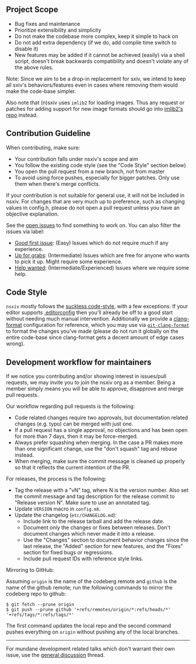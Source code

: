 Project Scope
-------------

  * Bug fixes and maintenance
  * Prioritize extensibility and simplicity
  * Do not make the codebase more complex, keep it simple to hack on
  * Do not add extra dependency (if we do, add compile time switch to disable it)
  * New features may be added if it cannot be achieved (easily) via a shell script,
    doesn't break backwards compatibility and doesn't violate any of the above rules.

Note: Since we aim to be a drop-in replacement for sxiv, we intend to keep all
sxiv's behaviors/features even in cases where removing them would make the
code-base simpler.

Also note that (n)sxiv uses `imlib2` for loading images. Thus any request or
patches for adding support for new image formats should go into
[imlib2's repo](https://git.enlightenment.org/old/legacy-imlib2) instead.


Contribution Guideline
----------------------

When contributing, make sure:

  * Your contribution falls under nsxiv's scope and aim
  * You follow the existing code style (see the "Code Style" section below)
  * You open the pull request from a new branch, not from master
  * To avoid using force pushes, especially for bigger patches. Only use them
    when there's merge conflicts.

If your contribution is not suitable for general use, it will not be included in nsxiv.
For changes that are very much up to preference, such as changing values in config.h,
please do not open a pull request unless you have an objective explanation.

See the [open issues](https://codeberg.org/nsxiv/nsxiv/issues) to find something
to work on. You can also filter the issues via label:

* [Good first issue](https://codeberg.org/nsxiv/nsxiv/issues?labels=49698):
  (Easy) Issues which do not require much if any experience.
* [Up for grabs](https://codeberg.org/nsxiv/nsxiv/issues?labels=49705):
  (Intermediate) Issues which are free for anyone who wants to pick it up.
  Might require some experience.
* [Help wanted](https://codeberg.org/nsxiv/nsxiv/issues?labels=49699):
  (Intermediate/Experienced) Issues where we require some help.


Code Style
----------

`nsxiv` mostly follows the [suckless code-style][sl], with a few exceptions.
If your editor supports [.editorconfig](../.editorconfig) then you'll already be
off to a good start without needing much manual intervention. Additionally we
provide a [clang-format](./.clang-format) configuration for reference, which you
may use via [`git-clang-format`][cf] to format the changes you've made (please
do not run it globally on the entire code-base since clang-format gets a decent
amount of edge cases wrong).

[sl]: https://suckless.org/coding_style/
[cf]: https://clang.llvm.org/docs/ClangFormat.html#git-integration


Development workflow for maintainers
------------------------------------

If we notice you contributing and/or showing interest in issues/pull requests,
we may invite you to join the nsxiv org as a member. Being a member simply means
you will be able to approve, disapprove and merge pull requests.

Our workflow regarding pull requests is the following:

  * Code related changes require two approvals, but documentation related
    changes (e.g. typo) can be merged with just one.
  * If a pull request has a single approval, no objections and has been open
    for more than 7 days, then it may be force-merged.
  * Always prefer squashing when merging. In the case a PR makes more than one
    significant change, use the "don't squash" tag and rebase instead.
  * When merging, make sure the commit message is cleaned up properly so that
    it reflects the current intention of the PR.

For releases, the process is the following:

  * Tag the release with a "vN" tag, where N is the version number. Also set
    the commit message and tag description for the release commit to "Release
    version N". Make sure to use an annotated tag.
  * Update `VERSION` macro in `config.mk`.
  * Update the changelog (`etc/CHANGELOG.md`):
    * Include link to the release tarball and add the release date.
    * Document only the changes or fixes between releases. Don't document
      changes which never made it into a release.
    * Use the "Changes" section to document behavior changes since the last
      release, the "Added" section for new features, and the "Fixes" section
      for fixed bugs or regressions.
    * Include pull request IDs with reference style links.

Mirroring to GitHub:

Assuming `origin` is the name of the codeberg remote and `github` is the name
of the github remote; run the following commands to mirror the codeberg repo to
github:

```console
$ git fetch --prune origin
$ git push --prune github '+refs/remotes/origin/*:refs/heads/*' '+refs/tags/*:refs/tags/*'
```

The first command updates the local repo and the second command pushes
everything on `origin` without pushing any of the local branches.

- - -

For mundane development related talks which don't warrant their own issue, use
the [general discussion](https://codeberg.org/nsxiv/nsxiv/issues/294) thread.

